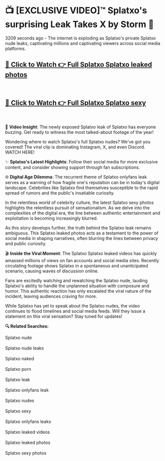 # 📺 [EXCLUSIVE VIDEO]™ Splatxo's surprising Leak Takes X by Storm 🚀

3209 seconds ago - The internet is exploding as Splatxo's private Splatxo nude leaks, captivating millions and captivating viewers across social media platforms.

<h2><a href="https://github-6l9.pages.dev/link1">🔗 Click to Watch 👉 Full Splatxo Splatxo leaked photos</a></h2><br>
<h2><a href="https://github-6l9.pages.dev/link2">🔗 Click to Watch 👉 Full Splatxo Splatxo sexy</a></h2><br>

🎥 **Video Insight**: The newly exposed Splatxo leak of Splatxo has everyone buzzing. Get ready to witness the most talked-about footage of the year!

Wondering where to watch Splatxo's full Splatxo nudes? We've got you covered! The viral clip is dominating Instagram, X, and even Discord. WATCH HERE!

✨ **Splatxo's Latest Highlights**: Follow their social media for more exclusive content, and consider showing support through fan subscriptions.

🌐 **Digital Age Dilemma**: The recurrent theme of Splatxo onlyfans leak serves as a warning of how fragile one's reputation can be in today's digital landscape. Celebrities like Splatxo find themselves susceptible to the rapid spread of rumors and the public's insatiable curiosity.

In the relentless world of celebrity culture, the latest Splatxo sexy photos highlights the relentless pursuit of sensationalism. As we delve into the complexities of the digital era, the line between authentic entertainment and exploitation is becoming increasingly blurred.

As this story develops further, the truth behind the Splatxo leak remains ambiguous. This Splatxo leaked photos acts as a testament to the power of social media in shaping narratives, often blurring the lines between privacy and public curiosity.

🎬 **Inside the Viral Moment**: The Splatxo Splatxo leaked videos has quickly amassed millions of views on fan accounts and social media sites. Recently circulating footage shows Splatxo in a spontaneous and unanticipated scenario, causing waves of discussion online.

Fans are excitedly watching and rewatching the Splatxo nude, lauding Splatxo's ability to handle the unplanned situation with composure and humor. This authentic reaction has only escalated the viral nature of the incident, leaving audiences craving for more.

While Splatxo has yet to speak about the Splatxo nudes, the video continues to flood timelines and social media feeds. Will they issue a statement on this viral sensation? Stay tuned for updates!

<strong>🔍 Related Searches:</strong>

Splatxo nude
<br><br>
Splatxo nude leaks
<br><br>
Splatxo naked
<br><br>
Splatxo porn
<br><br>
Splatxo leak
<br><br>
Splatxo onlyfans leak
<br><br>
Splatxo nudes
<br><br>
Splatxo sexy
<br><br>
Splatxo onlyfans leaks
<br><br>
Splatxo leaked videos
<br><br>
Splatxo leaked photos
<br><br>
Splatxo sexy photos
<br><br>


